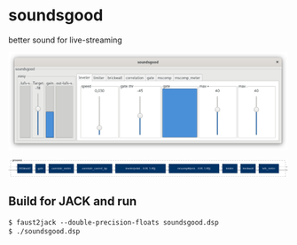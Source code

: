 # soundsgood

better sound for live-streaming

![soundsgood on Gnome desktop](/img/soundsgood-gui.png "soundsgood on Gnome desktop")

![DSP signal flow](/img/soundsgood-process.png "DSP signal flow")


## Build for JACK and run

```
$ faust2jack --double-precision-floats soundsgood.dsp
$ ./soundsgood.dsp
```
